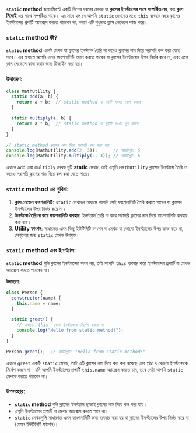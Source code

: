 **`static` method** জাভাস্ক্রিপ্টে একটি বিশেষ ধরনের মেথড যা **ক্লাসের ইনস্ট্যান্সের সাথে সম্পর্কিত নয়**, বরং **ক্লাস নিজেই** এর সাথে সম্পর্কিত থাকে। এর মানে হল যে আপনি `static` মেথডের মধ্যে `this` ব্যবহার করে ক্লাসের ইনস্ট্যান্সের প্রপার্টি অ্যাক্সেস করতে পারবেন না, কারণ এটি শুধুমাত্র ক্লাস লেভেলে কাজ করে।

### `static` method কী?
**`static` method** একটি মেথড যা ক্লাসের ইনস্ট্যান্স তৈরি না করেও ক্লাসের নাম দিয়ে সরাসরি কল করা যেতে পারে। এর মাধ্যমে আপনি এমন ফাংশনালিটি প্রদান করতে পারেন যা ক্লাসের ইনস্ট্যান্সের উপর নির্ভর করে না, এবং একে ক্লাস লেভেলে কাজ করার জন্য ডিজাইন করা হয়।

### উদাহরণ:

```javascript
class MathUtility {
  static add(a, b) {
    return a + b;  // static method যা দুইটি সংখ্যা যোগ করবে
  }

  static multiply(a, b) {
    return a * b;  // static method যা দুইটি সংখ্যা গুণ করবে
  }
}

// static method ক্লাসের নাম দিয়ে সরাসরি কল করা যায়
console.log(MathUtility.add(2, 3));      // আউটপুট: 5
console.log(MathUtility.multiply(2, 3)); // আউটপুট: 6
```

এখানে `add` এবং `multiply` মেথড দুটি **static** মেথড, তাই এগুলি `MathUtility` ক্লাসের ইনস্ট্যান্স তৈরি না করেও সরাসরি ক্লাসের নাম দিয়ে কল করা যেতে পারে।

### `static` method এর সুবিধা:
1. **ক্লাস লেভেল ফাংশনালিটি**: `static` মেথডের মাধ্যমে আপনি সেই ফাংশনালিটি তৈরি করতে পারেন যা ক্লাসের ইনস্ট্যান্সের উপর নির্ভর করে না।
2. **ইনস্ট্যান্স তৈরি না করে ফাংশনালিটি ব্যবহার**: ইনস্ট্যান্স তৈরি না করে সরাসরি ক্লাসের নাম দিয়ে ফাংশনালিটি ব্যবহার করা যায়।
3. **Utility ফাংশন**: সাধারনত এমন কিছু ইউটিলিটি ফাংশন বা মেথড যা কোনো ইনস্ট্যান্সের উপর কাজ করে না, সেগুলোর জন্য `static` মেথড উপযুক্ত।

### `static` method এবং ইনস্ট্যান্স:
**`static` method** গুলি ক্লাসের ইনস্ট্যান্সের অংশ নয়, তাই আপনি `this` ব্যবহার করে ইনস্ট্যান্সের প্রপার্টি বা মেথড অ্যাক্সেস করতে পারবেন না।

**উদাহরণ:**

```javascript
class Person {
  constructor(name) {
    this.name = name;
  }

  static greet() {
    // এখানে `this` কোন ইনস্ট্যান্সকে নির্দেশ করবে না
    console.log("Hello from static method!");
  }
}

Person.greet();  // আউটপুট: "Hello from static method!"
```

এখানে `greet` একটি `static` মেথড, তাই এটি ক্লাসের নাম দিয়ে কল করা হয়েছে এবং `this` কোনো ইনস্ট্যান্সকে নির্দেশ করবে না। যদি আপনি ইনস্ট্যান্সের প্রপার্টি `this.name` অ্যাক্সেস করতে চান, তবে সেটা আপনি `static` মেথডে করতে পারবেন না।

### উপসংহার:
- **`static` method** গুলি ক্লাসের ইনস্ট্যান্স ছাড়াই ক্লাসের নাম দিয়ে কল করা যায়।
- এগুলি ইনস্ট্যান্সের প্রপার্টি বা মেথড অ্যাক্সেস করতে পারে না।
- `static` মেথডগুলি সাধারণত এমন ফাংশনালিটি জন্য ব্যবহার করা হয় যা ক্লাসের ইনস্ট্যান্সের উপর নির্ভর করে না (যেমন ইউটিলিটি ফাংশন)।